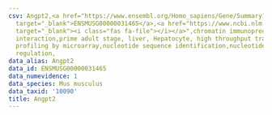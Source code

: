 ```yaml
---
csv: Angpt2,<a href="https://www.ensembl.org/Homo_sapiens/Gene/Summary?db=core;g=ENSMUSG00000031465"
  target="_blank">ENSMUSG00000031465</a>,<a href="https://www.ncbi.nlm.nih.gov/pubmed/23834426"
  target="_blank"><i class="fas fa-file"></i></a>",chromatin immunoprecipitation assay,direct
  interaction,prime adult stage, liver, Hepatocyte, high throughput transcription
  profiling by microarray,nucleotide sequence identification,nucleotide sequence identification,transcriptional
  regulation,
data_alias: Angpt2
data_id: ENSMUSG00000031465
data_numevidence: 1
data_species: Mus musculus
data_taxid: '10090'
title: Angpt2
---
```

